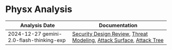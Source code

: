 # Physx Analysis
| Analysis Date | Documentation |
|---------------|---------------|
| 2024-12-27 gemini-2.0-flash-thinking-exp | [Security Design Review](nvidiagameworks/physx/2024-12-27-gemini-2.0-flash-thinking-exp/sec-design.md), [Threat Modeling](nvidiagameworks/physx/2024-12-27-gemini-2.0-flash-thinking-exp/threat-modeling.md), [Attack Surface](nvidiagameworks/physx/2024-12-27-gemini-2.0-flash-thinking-exp/attack-surface.md), [Attack Tree](nvidiagameworks/physx/2024-12-27-gemini-2.0-flash-thinking-exp/attack-tree.md) |